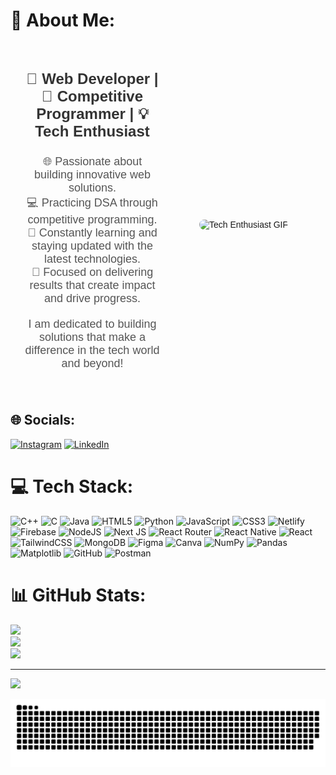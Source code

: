 # 💫 About Me:
<div style="text-align: center; display: flex; font-family: Arial, sans-serif; padding: 20px; align-items: center; justify-content: center;">
  <!-- Text Content Section -->
  <div style="flex: 1; padding-right: 20px;">
    <p style="font-size: 24px; font-weight: bold; color: #333;">
      🚀 Web Developer | 🎯 Competitive Programmer | 💡 Tech Enthusiast
    </p>
    <ul style="list-style-type: none; padding: 0; font-size: 18px; color: #555;">
      <li>🌐 Passionate about building innovative web solutions.</li>
      <li>💻 Practicing DSA through competitive programming.</li>
      <li>🚀 Constantly learning and staying updated with the latest technologies.</li>
      <li>🎯 Focused on delivering results that create impact and drive progress.</li>
    </ul>
    <p style="font-size: 18px; color: #555; margin-top: 20px;">
      I am dedicated to building solutions that make a difference in the tech world and beyond!
    </p>
  </div>

  <!-- GIF Section -->
  <div style="flex: 1; text-align: center;">
    <img src="https://github-production-user-asset-6210df.s3.amazonaws.com/74038190/264141683-8aa99f6c-267d-4977-9cd3-1a4c11675863.gif?X-Amz-Algorithm=AWS4-HMAC-SHA256&X-Amz-Credential=AKIAVCODYLSA53PQK4ZA%2F20241219%2Fus-east-1%2Fs3%2Faws4_request&X-Amz-Date=20241219T173123Z&X-Amz-Expires=300&X-Amz-Signature=38c49af8524c129b7cfffeeabc75e8308edd20942e2d3dabbb9f9195160738b3&X-Amz-SignedHeaders=host" alt="Tech Enthusiast GIF" style="max-width: 100%; height: auto; border-radius: 10px; margin-top: 20px;" />
  </div>
</div>





## 🌐 Socials:
[![Instagram](https://img.shields.io/badge/Instagram-%23E4405F.svg?logo=Instagram&logoColor=white)](https://instagram.com/gg._gunjann_) [![LinkedIn](https://img.shields.io/badge/LinkedIn-%230077B5.svg?logo=linkedin&logoColor=white)](https://linkedin.com/in/gunjan-ghate-6506b5288) 

# 💻 Tech Stack:
![C++](https://img.shields.io/badge/c++-%2300599C.svg?style=for-the-badge&logo=c%2B%2B&logoColor=white) ![C](https://img.shields.io/badge/c-%2300599C.svg?style=for-the-badge&logo=c&logoColor=white) ![Java](https://img.shields.io/badge/java-%23ED8B00.svg?style=for-the-badge&logo=openjdk&logoColor=white) ![HTML5](https://img.shields.io/badge/html5-%23E34F26.svg?style=for-the-badge&logo=html5&logoColor=white) ![Python](https://img.shields.io/badge/python-3670A0?style=for-the-badge&logo=python&logoColor=ffdd54) ![JavaScript](https://img.shields.io/badge/javascript-%23323330.svg?style=for-the-badge&logo=javascript&logoColor=%23F7DF1E) ![CSS3](https://img.shields.io/badge/css3-%231572B6.svg?style=for-the-badge&logo=css3&logoColor=white) ![Netlify](https://img.shields.io/badge/netlify-%23000000.svg?style=for-the-badge&logo=netlify&logoColor=#00C7B7) ![Firebase](https://img.shields.io/badge/firebase-%23039BE5.svg?style=for-the-badge&logo=firebase) ![NodeJS](https://img.shields.io/badge/node.js-6DA55F?style=for-the-badge&logo=node.js&logoColor=white) ![Next JS](https://img.shields.io/badge/Next-black?style=for-the-badge&logo=next.js&logoColor=white) ![React Router](https://img.shields.io/badge/React_Router-CA4245?style=for-the-badge&logo=react-router&logoColor=white) ![React Native](https://img.shields.io/badge/react_native-%2320232a.svg?style=for-the-badge&logo=react&logoColor=%2361DAFB) ![React](https://img.shields.io/badge/react-%2320232a.svg?style=for-the-badge&logo=react&logoColor=%2361DAFB) ![TailwindCSS](https://img.shields.io/badge/tailwindcss-%2338B2AC.svg?style=for-the-badge&logo=tailwind-css&logoColor=white) ![MongoDB](https://img.shields.io/badge/MongoDB-%234ea94b.svg?style=for-the-badge&logo=mongodb&logoColor=white) ![Figma](https://img.shields.io/badge/figma-%23F24E1E.svg?style=for-the-badge&logo=figma&logoColor=white) ![Canva](https://img.shields.io/badge/Canva-%2300C4CC.svg?style=for-the-badge&logo=Canva&logoColor=white) ![NumPy](https://img.shields.io/badge/numpy-%23013243.svg?style=for-the-badge&logo=numpy&logoColor=white) ![Pandas](https://img.shields.io/badge/pandas-%23150458.svg?style=for-the-badge&logo=pandas&logoColor=white) ![Matplotlib](https://img.shields.io/badge/Matplotlib-%23ffffff.svg?style=for-the-badge&logo=Matplotlib&logoColor=black) ![GitHub](https://img.shields.io/badge/github-%23121011.svg?style=for-the-badge&logo=github&logoColor=white) ![Postman](https://img.shields.io/badge/Postman-FF6C37?style=for-the-badge&logo=postman&logoColor=white)
# 📊 GitHub Stats:
![](https://github-readme-stats.vercel.app/api?username=gunjanghate&theme=tokyonight&hide_border=false&include_all_commits=true&count_private=false)<br/>
![](https://github-readme-streak-stats.herokuapp.com/?user=gunjanghate&theme=tokyonight&hide_border=false)<br/>
![](https://github-readme-stats.vercel.app/api/top-langs/?username=gunjanghate&theme=tokyonight&hide_border=false&include_all_commits=true&count_private=false&layout=compact)

---
[![](https://visitcount.itsvg.in/api?id=gunjanghate&icon=0&color=0)](https://visitcount.itsvg.in)



<picture>
  <source media="(prefers-color-scheme: dark)" srcset="https://raw.githubusercontent.com/gunjanghate/gunjanghate/output/github-snake-dark.svg" />
  <source media="(prefers-color-scheme: light)" srcset="https://raw.githubusercontent.com/gunjanghate/gunjanghate/output/github-snake.svg" />
  <img alt="github-snake" src="https://raw.githubusercontent.com/gunjanghate/gunjanghate/output/github-snake.svg" />
</picture>


